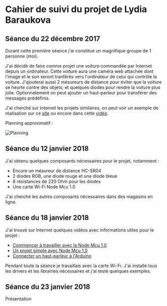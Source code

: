 Cahier de suivi du projet de Lydia Baraukova
===
Séance du 22 décembre 2017
-
Durant cette première séance j'ai constitué un magnifique groupe de 1 personne (moi).

J'ai décidé de faire comme projet une voiture commandée par Internet depuis un ordinateur. Cette voiture aura une caméra web attachée dont l'image et le son seront tranférés vers l'ordinateur de celui qui contrôle la voiture. J'ajouterai aussi 2 mésureurs de distance pour éviter que la voiture se heurte contre des objets; et quelques diodes pour rendre la voiture plus jolie. Optionnelement on peut ajouter un haut-parleur pour transférer des messages prédéfinis.

J'ai cherché sur Internet les projets similaires, on peut voir un exemple de réalisation sur ce [site](http://www.instructables.com/id/Internet-Controlled-RC-Car/) ou encore dans cette [vidéo](https://www.youtube.com/watch?v=Ck1rouoTh0o).

Planning approximatif :

![Planning](https://github.com/Livelinndy/PeiP2_Arduino_CuriousCar/blob/master/images/Planning.png)

Séance du 12 janvier 2018
-
J'ai obtenu quelques composants nécessaires pour le projet, notamment :
* Encore un mésureur de distance HC-SR04
* 2 diodes RGB, une diode rouge et une diode bleue
* 8 résistances de 220 Ohm pour les diodes
* Une carte Wi-Fi Node Mcu 1.0

J'ai cherché les autres composants nécessaires dans des magasins en ligne.

Séance du 18 janvier 2018
-
J'ai trouvé sur Internet quelques vidéos avec informations utiles pour le projet :
* [Commencer à travailler avec la Node Mcu 1.0](https://www.youtube.com/watch?v=G6CqvhXpBKM)
* [Un projet simple avec Node Mcu 1.0](https://www.youtube.com/watch?v=ZPUg4Uw3A0E)
* [Connecter un haut-parleur à l'Arduino](https://www.youtube.com/watch?v=gi9mqIha8n0)

Pendant toute la séance je travaillais avec la carte Wi-Fi. J'ai installé tous les drivers et les librairies nécessaires et j'ai testé quelques exemples.

Séance du 23 janvier 2018
-
Présentation
